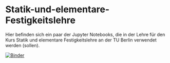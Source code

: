 # Statik-und-elementare-Festigkeitslehre
Hier befinden sich ein paar der Jupyter Notebooks, die in der Lehre für den Kurs Statik und elementare Festigkeitslehre an der TU Berlin verwendet werden (sollen).

[![Binder](https://mybinder.org/badge_logo.svg)](https://mybinder.org/v2/gh/freddy-rgb/Statik-und-elementare-Festigkeitslehre/HEAD)
